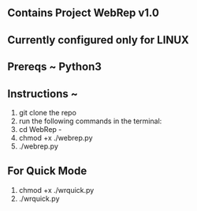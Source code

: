 ## Contains Project WebRep v1.0
## Currently configured only for LINUX

## Prereqs ~ Python3

## Instructions ~
1. git clone the repo
2. run the following commands in the terminal:
3. cd WebRep - <version>
4. chmod +x ./webrep.py
5. ./webrep.py

## For Quick Mode
1. chmod +x ./wrquick.py
2. ./wrquick.py